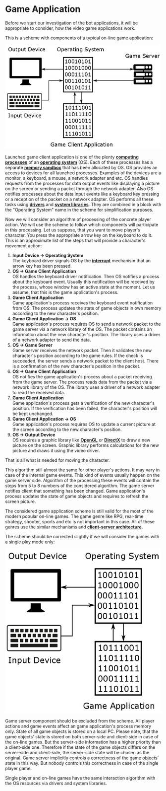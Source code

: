 # Game Application

Before we start our investigation of the bot applications, it will be appropriate to consider, how the video game applications work.

This is a scheme with components of a typical on-line game application:

![On-line Game Application Scheme](game-application.png)

Launched game client application is one of the plenty [**computing processes**](https://en.wikipedia.org/wiki/Process_%28computing%29) of an [**operating system**](https://en.wikipedia.org/wiki/Operating_system) (OS). Each of these processes has a separate [**memory sandbox**](http://duartes.org/gustavo/blog/post/anatomy-of-a-program-in-memory) that has been allocated by OS. OS provides an access to devices for all launched processes. Examples of the devices are a monitor, a keyboard, a mouse, a network adapter and etc. OS handles requests from the processes for data output events like displaying a picture on the screen or sending a packet through the network adapter. Also OS notifies processes about the data input events like a keyboard key pressing or a reception of the packet on a network adapter. OS performs all these tasks using [**drivers**](https://en.wikipedia.org/wiki/Device_driver) and [**system libraries**](https://en.wikipedia.org/wiki/Library_%28computing%29). They are combined in a block with the "Operating System" name in the scheme for simplification purposes.

Now we will consider an algorithm of processing of the concrete player action. We will use the scheme to follow which components will participate in this processing. Let us suppose, that you want to move player's character. You press the appropriate arrow key on the keyboard to do it. This is an approximate list of the steps that will provide a character's movement action:

1. **Input Device -> Operating System**<br/>
The keyboard driver signals OS by the [**interrupt**](https://en.wikipedia.org/wiki/Interrupt) mechanism that an arrow key has been pressed.
2. **OS -> Game Client Application**<br/>
OS handles the keyboard driver notification. Then OS notifies a process about the keyboard event. Usually this notification will be received by the process, whose window has an active state at the moment. Let us assume, that this is the game application's process.
3. **Game Client Application**<br/>
Game application's process receives the keyboard event notification from OS. The process updates the state of game objects in own memory according to the new character's position.
4. **Game Client Application -> OS**<br/>
Game application's process requires OS to send a network packet to the game server via a network library of the OS. The packet contains an information about the new character's position. The library uses a driver of a network adapter to send the data.
5. **OS -> Game Server**<br/>
Game server receives the network packet. Then it validates the new character's position according to the game rules. If the check is succeeded, the server sends a network packet to the client host. There is a confirmation of the new character's position in the packet.
6. **OS -> Game Client Application**<br/>
OS notifies the game application's process about a packet receiving from the game server. The process reads data from the packet via a network library of the OS. The library uses a driver of a network adapter to read the received data.
6. **Game Client Application**<br/>
Game application's process gets a verification of the new character's position. If the verification has been failed, the character's position will be kept unchanged.
7. **Game Client Application -> OS**<br/>
Game application's process requires OS to update a current picture at the screen according to the new character's position.
8. **OS -> Output Device**<br/>
OS requires a graphic library like [**OpenGL**](https://en.wikipedia.org/wiki/OpenGL) or [**DirectX**](https://en.wikipedia.org/wiki/DirectX) to draw a new picture on the screen. Graphic library performs calculations for the new picture and draws it using the video driver.

That is all what is needed for moving the character.

This algorithm still almost the same for other player's actions. It may vary in case of the internal game events. This kind of events usually happen on the game server side. Algorithm of the processing these events will contain the steps from 5 to 8 numbers of the considered algorithm. The game server notifies client that something has been changed. Game application's process updates the state of game objects and requires to refresh the screen picture.

The considered game application scheme is still valid for the most of the modern popular on-line games. The game genre like RPG, real-time strategy, shooter, sports and etc is not important in this case. All of these genres use the similar mechanisms and [**client-server architecture**](https://en.wikipedia.org/wiki/Client%E2%80%93server_model).

The scheme should be corrected slightly if we will consider the games with a single play mode only:

![Local Game Application Scheme](game-local-application.png)

Game server component should be excluded from the scheme. All player actions and game events affect an game application's process memory only. State of all game objects is  stored on a local PC. Please note, that the game objects' state is stored on both server-side and client-side in case of the on-line games. But the server-side information has a higher priority than a client-side one. Therefore if the state of the game objects differs on the server-side and client-side, the server-side state will be chosen as the original. Game server implicitly controls a correctness of the game objects' state in this way. But nobody controls this correctness in case of the single player game.

Single player and on-line games have the same interaction algorithm with the OS resources via drivers and system libraries.

